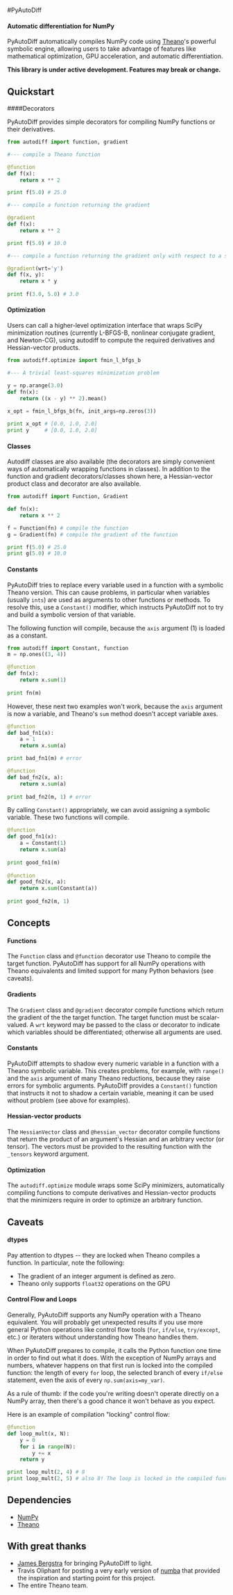 #PyAutoDiff


#### Automatic differentiation for NumPy


PyAutoDiff automatically compiles NumPy code using [Theano](http://deeplearning.net/software/theano/)'s powerful symbolic engine, allowing users to take advantage of features like mathematical optimization, GPU acceleration, and automatic  differentiation.

**This library is under active development. Features may break or change.**

## Quickstart

####Decorators

PyAutoDiff provides simple decorators for compiling NumPy functions or their derivatives.
```python
from autodiff import function, gradient

#--- compile a Theano function

@function
def f(x):
    return x ** 2

print f(5.0) # 25.0

#--- compile a function returning the gradient

@gradient
def f(x):
    return x ** 2

print f(5.0) # 10.0

#--- compile a function returning the gradient only with respect to a specific input

@gradient(wrt='y')
def f(x, y):
    return x * y
    
print f(3.0, 5.0) # 3.0
```

#### Optimization

Users can call a higher-level optimization interface that wraps SciPy minimization routines (currently L-BFGS-B, nonlinear conjugate gradient, and Newton-CG), using autodiff to compute the required derivatives and Hessian-vector products.
```python
from autodiff.optimize import fmin_l_bfgs_b

#--- A trivial least-squares minimization problem

y = np.arange(3.0)
def fn(x):
    return ((x - y) ** 2).mean()
    
x_opt = fmin_l_bfgs_b(fn, init_args=np.zeros(3))

print x_opt # [0.0, 1.0, 2.0]
print y     # [0.0, 1.0, 2.0]

```

#### Classes

Autodiff classes are also available (the decorators are simply convenient ways of automatically wrapping functions in classes). In addition to the function and gradient decorators/classes shown here, a Hessian-vector product class and decorator are also available.
```python
from autodiff import Function, Gradient

def fn(x):
    return x ** 2

f = Function(fn) # compile the function
g = Gradient(fn) # compile the gradient of the function

print f(5.0) # 25.0
print g(5.0) # 10.0

```

#### Constants

PyAutoDiff tries to replace every variable used in a function with a symbolic Theano version. This can cause problems, in particular when variables (usually `ints`) are used as arguments to other functions or methods. To resolve this, use a `Constant()` modifier, which instructs PyAutoDiff not to try and build a symbolic version of that variable.

The following function will compile, because the `axis` argument (1) is loaded as a constant.
```python
from autodiff import Constant, function
m = np.ones((3, 4))

@function
def fn(x):
    return x.sum(1)
    
print fn(m)
```
However, these next two examples won't work, because the `axis` argument is now a variable, and Theano's `sum` method doesn't accept variable axes.
```python
@function
def bad_fn1(x):
    a = 1
    return x.sum(a)

print bad_fn1(m) # error

@function
def bad_fn2(x, a):
    return x.sum(a)
    
print bad_fn2(m, 1) # error
```
By calling `Constant()` appropriately, we can avoid assigning a symbolic variable. These two functions will compile.
```python
@function
def good_fn1(x):
    a = Constant(1)
    return x.sum(a)
    
print good_fn1(m)
    
@function
def good_fn2(x, a):
    return x.sum(Constant(a))
    
print good_fn2(m, 1)
```


## Concepts

#### Functions

The `Function` class and `@function` decorator use Theano to compile the target function. PyAutoDiff has support for all NumPy operations with Theano equivalents and limited support for many Python behaviors (see caveats).

#### Gradients

The `Gradient` class and `@gradient` decorator compile functions which return the gradient of the the target function. The target function must be scalar-valued. A `wrt` keyword may be passed to the class or decorator to indicate which variables should be differentiated; otherwise all arguments are used.

#### Constants

PyAutoDiff attempts to shadow every numeric variable in a function with a Theano symbolic variable. This creates problems, for example, with `range()` and the `axis` argument of many Theano reductions, because they raise errors for symbolic arguments. PyAutoDiff provides a `Constant()` function that instructs it not to shadow a certain variable, meaning it can be used without problem (see above for examples).

#### Hessian-vector products

The `HessianVector` class and `@hessian_vector` decorator compile functions that return the product of an argument's Hessian and an arbitrary vector (or tensor). The vectors must be provided to the resulting function with the `_tensors` keyword argument.

#### Optimization

The `autodiff.optimize` module wraps some SciPy minimizers, automatically compiling functions to compute derivatives and Hessian-vector products that the minimizers require in order to optimize an arbitrary function.


## Caveats

#### dtypes

Pay attention to dtypes -- they are locked when Theano compiles a function. In particular, note the following:
- The gradient of an integer argument is defined as zero.
- Theano only supports `float32` operations on the GPU

#### Control Flow and Loops

Generally, PyAutoDiff supports any NumPy operation with a Theano equivalent. You will probably get unexpected results if you use more general Python operations like control flow tools (`for`, `if/else`, `try/except`, etc.) or iteraters without understanding how Theano handles them.

When PyAutoDiff prepares to compile, it calls the Python function one time in order to find out what it does. With the exception of NumPy arrays and numbers, whatever happens on that first run is locked into the compiled function: the length of every `for` loop, the selected branch of every `if/else` statement, even the axis of every `np.sum(axis=my_var)`.

As a rule of thumb: if the code you're writing doesn't operate directly on a NumPy array, then there's a good chance it won't behave as you expect.

Here is an example of compilation "locking" control flow:
```python
@function
def loop_mult(x, N):
    y = 0
    for i in range(N):
        y += x
    return y

print loop_mult(2, 4) # 8
print loop_mult(2, 5) # also 8! The loop is locked in the compiled function.
```

## Dependencies
  * [NumPy](http://www.numpy.org/)
  * [Theano](http://deeplearning.net/software/theano/)


## With great thanks
  * [James Bergstra](https://github.com/jaberg) for bringing PyAutoDiff to light.
  * Travis Oliphant for posting a very early version of [numba](http://numba.pydata.org/) that provided the inspiration and starting point for this project.
  * The entire Theano team.

